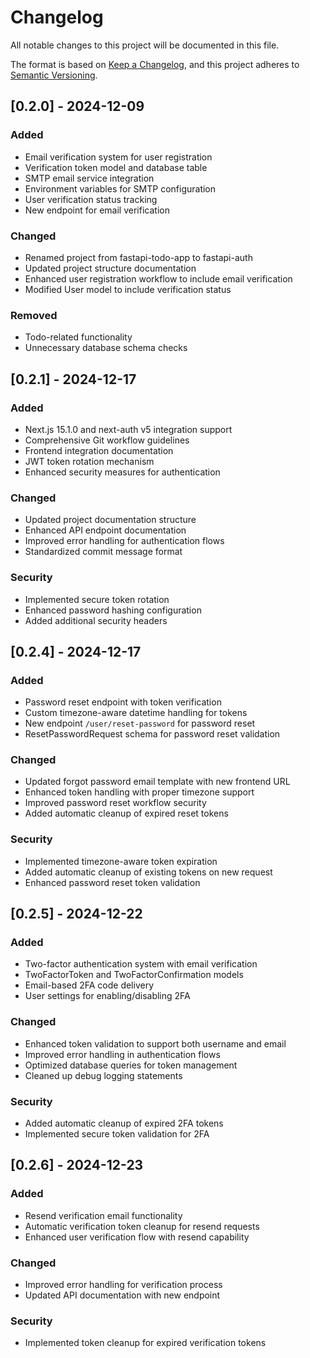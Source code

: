 # Changelog

All notable changes to this project will be documented in this file.

The format is based on [Keep a Changelog](https://keepachangelog.com/en/1.0.0/),
and this project adheres to [Semantic Versioning](https://semver.org/spec/v2.0.0.html).

## [0.2.0] - 2024-12-09

### Added

- Email verification system for user registration
- Verification token model and database table
- SMTP email service integration
- Environment variables for SMTP configuration
- User verification status tracking
- New endpoint for email verification

### Changed

- Renamed project from fastapi-todo-app to fastapi-auth
- Updated project structure documentation
- Enhanced user registration workflow to include email verification
- Modified User model to include verification status

### Removed

- Todo-related functionality
- Unnecessary database schema checks

## [0.2.1] - 2024-12-17

### Added

- Next.js 15.1.0 and next-auth v5 integration support
- Comprehensive Git workflow guidelines
- Frontend integration documentation
- JWT token rotation mechanism
- Enhanced security measures for authentication

### Changed

- Updated project documentation structure
- Enhanced API endpoint documentation
- Improved error handling for authentication flows
- Standardized commit message format

### Security

- Implemented secure token rotation
- Enhanced password hashing configuration
- Added additional security headers

## [0.2.4] - 2024-12-17

### Added

- Password reset endpoint with token verification
- Custom timezone-aware datetime handling for tokens
- New endpoint `/user/reset-password` for password reset
- ResetPasswordRequest schema for password reset validation

### Changed

- Updated forgot password email template with new frontend URL
- Enhanced token handling with proper timezone support
- Improved password reset workflow security
- Added automatic cleanup of expired reset tokens

### Security

- Implemented timezone-aware token expiration
- Added automatic cleanup of existing tokens on new request
- Enhanced password reset token validation

## [0.2.5] - 2024-12-22

### Added

- Two-factor authentication system with email verification
- TwoFactorToken and TwoFactorConfirmation models
- Email-based 2FA code delivery
- User settings for enabling/disabling 2FA

### Changed

- Enhanced token validation to support both username and email
- Improved error handling in authentication flows
- Optimized database queries for token management
- Cleaned up debug logging statements

### Security

- Added automatic cleanup of expired 2FA tokens
- Implemented secure token validation for 2FA

## [0.2.6] - 2024-12-23

### Added

- Resend verification email functionality
- Automatic verification token cleanup for resend requests
- Enhanced user verification flow with resend capability

### Changed

- Improved error handling for verification process
- Updated API documentation with new endpoint

### Security

- Implemented token cleanup for expired verification tokens
